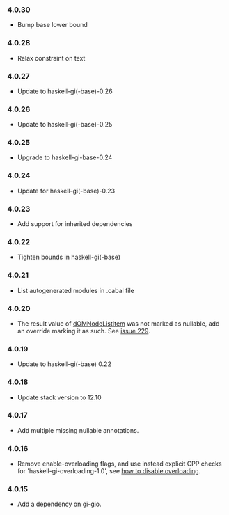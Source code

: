 ### 4.0.30

+ Bump base lower bound

### 4.0.28

+ Relax constraint on text

### 4.0.27

+ Update to haskell-gi(-base)-0.26

### 4.0.26

+ Update to haskell-gi(-base)-0.25

### 4.0.25

+ Upgrade to haskell-gi-base-0.24

### 4.0.24

+ Update for haskell-gi(-base)-0.23

### 4.0.23

+ Add support for inherited dependencies

### 4.0.22

+ Tighten bounds in haskell-gi(-base)

### 4.0.21

+ List autogenerated modules in .cabal file

### 4.0.20

+ The result value of [dOMNodeListItem](https://hackage.haskell.org/package/gi-webkit2webextension/docs/GI-WebKit2WebExtension-Objects-DOMNodeList.html#g:4) was not marked as nullable, add an override marking it as such. See [issue 229](https://github.com/haskell-gi/haskell-gi/issues/229).

### 4.0.19

+ Update to haskell-gi(-base) 0.22

### 4.0.18

+ Update stack version to 12.10

### 4.0.17

+ Add multiple missing nullable annotations.

### 4.0.16

+ Remove enable-overloading flags, and use instead explicit CPP checks for 'haskell-gi-overloading-1.0', see [how to disable overloading](https://github.com/haskell-gi/haskell-gi/wiki/Overloading\#disabling-overloading).

### 4.0.15

+ Add a dependency on gi-gio.
